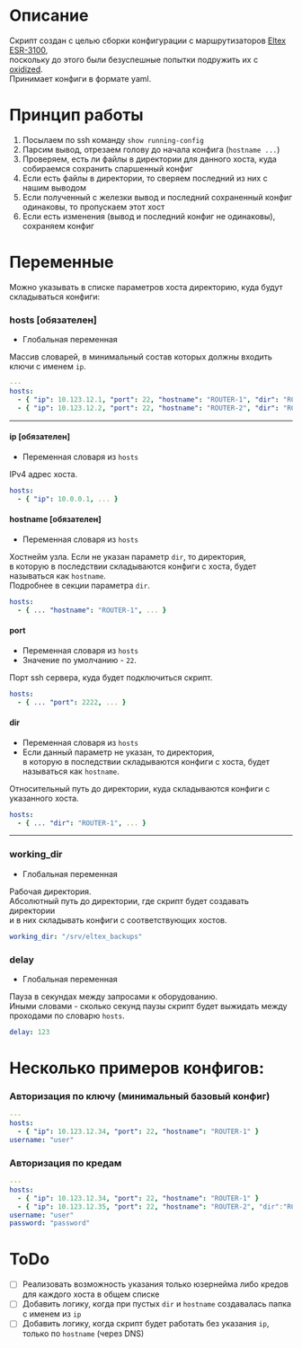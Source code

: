 # Описание
Скрипт создан с целью сборки конфигурации с маршрутизаторов [Eltex ESR-3100](https://eltex-co.ru/catalog/service_gateways/servisnyy_marshrutizator_esr-3100/),\
поскольку до этого были безуспешные попытки подружить их с [oxidized](https://github.com/ytti/oxidized).\
Принимает конфиги в формате yaml.

# Принцип работы
1. Посылаем по ssh команду `show running-config`
2. Парсим вывод, отрезаем голову до начала конфига (`hostname ...`)
3. Проверяем, есть ли файлы в директории для данного хоста, куда собираемся сохранить спаршенный конфиг
4. Если есть файлы в директории, то сверяем последний из них с нашим выводом
5. Если полученный с железки вывод и последний сохраненный конфиг одинаковы, то пропускаем этот хост
6. Если есть изменения (вывод и последний конфиг не одинаковы), сохраняем конфиг

# Переменные
Можно указывать в списке параметров хоста директорию, куда будут складываться конфиги:
### hosts [обязателен]
- Глобальная переменная

Массив словарей, в минимальный состав которых должны входить ключи с именем `ip`.
```yaml
---
hosts:
  - { "ip": 10.123.12.1, "port": 22, "hostname": "ROUTER-1", "dir": "ROUTER-1_confs" }
  - { "ip": 10.123.12.2, "port": 22, "hostname": "ROUTER-2", "dir": "ROUTER-2_confs" }
```
___
#### ip [обязателен]
- Переменная словаря из `hosts`

IPv4 адрес хоста.
```yaml
hosts:
  - { "ip": 10.0.0.1, ... }
```
#### hostname [обязателен]
- Переменная словаря из `hosts`

Хостнейм узла. Если не указан параметр `dir`, то директория,\
в которую в последствии складываются конфиги с хоста, будет называться как `hostname`.\
  Подробнее в секции параметра `dir`.
```yaml
hosts:
  - { ... "hostname": "ROUTER-1", ... }
```
#### port
- Переменная словаря из `hosts`
- Значение по умолчанию - `22`.

Порт ssh сервера, куда будет подключиться скрипт.
```yaml
hosts:
  - { ... "port": 2222, ... }
```
#### dir
- Переменная словаря из `hosts`
- Если данный параметр не указан, то директория,\
  в которую в последствии складываются конфиги с хоста, будет называться как `hostname`.

Относительный путь до директории, куда складываются конфиги с указанного хоста.
```yaml
hosts:
  - { ... "dir": "ROUTER-1", ... }
```
___
### working_dir
- Глобальная переменная

Рабочая директория.\
Абсолютный путь до директории, где скрипт будет создавать директории\
и в них складывать конфиги с соответствующих хостов.
```yaml
working_dir: "/srv/eltex_backups"
```
### delay
- Глобальная переменная

Пауза в секундах между запросами к оборудованию.\
Иными словами - сколько секунд паузы скрипт будет выжидать между проходами по словарю `hosts`.
```yaml
delay: 123
```

# Несколько примеров конфигов:

### Авторизация по ключу (минимальный базовый конфиг)
```yaml
---
hosts:
  - { "ip": 10.123.12.34, "port": 22, "hostname": "ROUTER-1" }
username: "user"
```

### Авторизация по кредам
```yaml
---
hosts:
  - { "ip": 10.123.12.34, "port": 22, "hostname": "ROUTER-1" }
  - { "ip": 10.123.12.35, "port": 22, "hostname": "ROUTER-2", "dir":"ROUTER-2_confs" }
username: "user"
password: "password"
```

# ToDo

- [ ] Реализовать возможность указания только юзернейма либо кредов для каждого хоста в общем списке
- [ ] Добавить логику, когда при пустых `dir` и `hostname` создавалась папка с именем из `ip`
- [ ] Добавить логику, когда скрипт будет работать без указания `ip`, только по `hostname` (через DNS)
